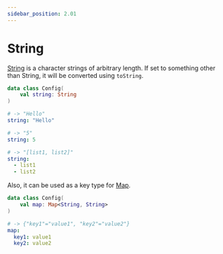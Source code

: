 ```yaml
---
sidebar_position: 2.01
---
```


# String

[String](https://kotlinlang.org/api/latest/jvm/stdlib/kotlin/-string/) is a character strings of arbitrary length.
If set to something other than String, it will be converted using `toString`.

```kotlin title="Config.kt"
data class Config(
    val string: String
)
```

```yaml
# -> "Hello"
string: "Hello"

# -> "5"
string: 5

# -> "[list1, list2]"
string:
  - list1
  - list2
```

Also, it can be used as a key type for [Map](map.md).

```kotlin title="Config.kt"
data class Config(
    val map: Map<String, String>
)
```

```yaml
# -> {"key1"="value1", "key2"="value2"}
map:
  key1: value1
  key2: value2
```
